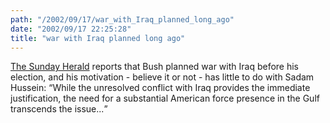 ```yaml
---
path: "/2002/09/17/war_with_Iraq_planned_long_ago" 
date: "2002/09/17 22:25:28" 
title: "war with Iraq planned long ago" 
---
```

<p><a href="http://www.sundayherald.com/27735">The Sunday Herald</a> reports that Bush planned war with Iraq before his election, and his motivation - believe it or not - has little to do with Sadam Hussein: <q>While the unresolved conflict with Iraq provides the immediate justification, the need for a substantial American force presence in the Gulf transcends the issue...</q></p>